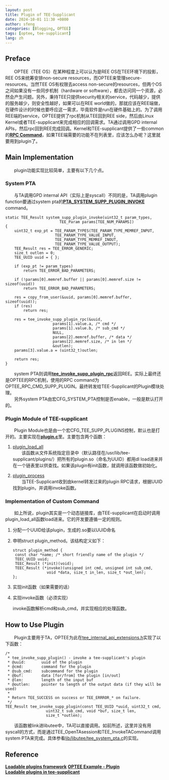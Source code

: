 ```yaml
---
layout: post
title: Plugin of TEE-Supplicant
date: 2024-10-01 11:30 +0800
author: sfeng
categories: [Blogging, OPTEE]
tags: [optee, tee-supplicant]
lang: zh
---
```


## Preface
&emsp;&emsp;OPTEE（TEE OS）在某种程度上可以认为是REE OS在TEE环境下的投影，REE OS来统筹安排non-secure resources，而OPTEE来管理secure-resources。当然TEE OS有权限去access non-secure的resources，但两个OS之间如果没有一些同步机制（hardware or software），都去访问同一个资源，必然会产生问题。另外，秉持TEE只提供security相关的service，代码越少，提供的服务越少，则安全性越好，如果可以在REE world做的，那就应该在REE端做，在硬件设计的时候也要呼应这一需求，毕竟软件是run在硬件基础上的。为了调用REE端的service，OPTEE提供了rpc机制从TEE回到REE side，然后由Linux Kernel或者TEE-supplicant来完成相应的回调需求。TA通过调用GPD internal APIs，然后rpc回到REE完成回调。Kernel和TEE-supplicant提供了一些common的[**RPC Command**](https://github.com/OP-TEE/optee_os/blob/4.0.0/core/include/optee_rpc_cmd.h)，如果TEE端需要的功能不在列表里，应该怎么办呢？这里就要用到plugin了。  

## Main Implementation
&emsp;&emsp;plugin功能实现比较简单，主要有以下几个点。  
### System PTA
&emsp;&emsp;与TA调用GPD internal API（实际上是syscall）不同的是，TA调用plugin function要通过system pta的[**PTA_SYSTEM_SUPP_PLUGIN_INVOKE**](https://github.com/OP-TEE/optee_os/blob/4.0.0/core/pta/system.c#L393) command。  
```
static TEE_Result system_supp_plugin_invoke(uint32_t param_types,
					    TEE_Param params[TEE_NUM_PARAMS])
{
	uint32_t exp_pt = TEE_PARAM_TYPES(TEE_PARAM_TYPE_MEMREF_INPUT,
					  TEE_PARAM_TYPE_VALUE_INPUT,
					  TEE_PARAM_TYPE_MEMREF_INOUT,
					  TEE_PARAM_TYPE_VALUE_OUTPUT);
	TEE_Result res = TEE_ERROR_GENERIC;
	size_t outlen = 0;
	TEE_UUID uuid = { };

	if (exp_pt != param_types)
		return TEE_ERROR_BAD_PARAMETERS;

	if (!params[0].memref.buffer || params[0].memref.size != sizeof(uuid))
		return TEE_ERROR_BAD_PARAMETERS;

	res = copy_from_user(&uuid, params[0].memref.buffer, sizeof(uuid));
	if (res)
		return res;

	res = tee_invoke_supp_plugin_rpc(&uuid,
					 params[1].value.a, /* cmd */
					 params[1].value.b, /* sub_cmd */
					 NULL,
					 params[2].memref.buffer, /* data */
					 params[2].memref.size, /* in len */
					 &outlen);
	params[3].value.a = (uint32_t)outlen;

	return res;
}
```  
&emsp;&emsp;system PTA则调用[**tee_invoke_supp_plugin_rpc**](https://github.com/OP-TEE/optee_os/blob/4.0.0/core/tee/tee_supp_plugin_rpc.c#L19)返回REE。实际上最终还是OPTEE的RPC机制，使用的RPC command为OPTEE_RPC_CMD_SUPP_PLUGIN。最终转发给TEE-Supplicant的Plugin模块处理。  
&emsp;&emsp;另外system PTA由宏CFG_SYSTEM_PTA控制是否enable，一般是默认打开的。  

### Plugin Module of TEE-supplicant
&emsp;&emsp;Plugin Module也是由一个宏CFG_TEE_SUPP_PLUGINS控制，默认也是打开的。主要实现在[**plugin.c**](https://github.com/OP-TEE/optee_client/blob/4.0.0/tee-supplicant/src/plugin.c)里。主要包含两个函数：  
1. [plugin_load_all](https://github.com/OP-TEE/optee_client/blob/4.0.0/tee-supplicant/src/plugin.c#L110)  
   &emsp;&emsp;该函数从文件系统指定目录中（默认路径在/usr/lib/tee-supplicant/plugins/）把所有的plugin.so（命名为UUID）都用dl load进来并在一个链表里以供查找。如果该plugin有init函数，就调用该函数做初始化。  

2. [plugin_process](https://github.com/OP-TEE/optee_client/blob/4.0.0/tee-supplicant/src/plugin.c#L185)  
   &emsp;&emsp;当TEE-Supplicant收到由kernel转发过来的plugin RPC请求，根据UUID找到plugin，并调用invoke函数。  

### Implementation of Custom Command
&emsp;&emsp;如上所说，plugin其实是一个动态链接库，由TEE-supplicant在启动时调用plugin_load_all函数load进来。它的开发要遵循一定的规则。  
1. 分配一个UUID给该plugin，生成的.so要以UUID命名
2. 申明struct plugin_method。该结构定义如下：
   ```
   struct plugin_method {
   	const char *name; /* short friendly name of the plugin */
   	TEEC_UUID uuid;
   	TEEC_Result (*init)(void);
   	TEEC_Result (*invoke)(unsigned int cmd, unsigned int sub_cmd,
   			      void *data, size_t in_len, size_t *out_len);
   };
   ```  
3. 实现init函数（如果需要的话）
4. 实现invoke函数（必须实现）
   
   invoke函数解析cmd和sub_cmd，并实现相应的处理函数。  

## How to Use Plugin
&emsp;&emsp;Plugin主要用于TA，OPTEE为此在[tee_internal_api_extensions.h](https://github.com/OP-TEE/optee_os/blob/4.0.0/lib/libutee/include/tee_internal_api_extensions.h#L77)实现了以下函数：  
```
/*
 * tee_invoke_supp_plugin() - invoke a tee-supplicant's plugin
 * @uuid:       uuid of the plugin
 * @cmd:        command for the plugin
 * @sub_cmd:    subcommand for the plugin
 * @buf:        data [for/from] the plugin [in/out]
 * @len:        length of the input buf
 * @outlen:     pointer to length of the output data (if they will be used)
 *
 * Return TEE_SUCCESS on success or TEE_ERRROR_* on failure.
 */
TEE_Result tee_invoke_supp_plugin(const TEE_UUID *uuid, uint32_t cmd,
				  uint32_t sub_cmd, void *buf, size_t len,
				  size_t *outlen);
```  
&emsp;&emsp;该函数被link进libutee中，TA可以直接调用。如前所述，这里并没有用syscall的方式，而是通过TEE_OpenTAsession和TEE_InvokeTACommand调用system PTA来完成。具体参看[lib/libutee/tee_system_pta.c](https://github.com/OP-TEE/optee_os/blob/4.0.0/lib/libutee/tee_system_pta.c#L81)的实现。  

## Reference
[**Loadable plugins framework**](https://optee.readthedocs.io/en/latest/architecture/globalplatform_api.html#loadable-plugins-framework)
[**OPTEE Example - Plugin**](https://github.com/linaro-swg/optee_examples/tree/master/plugins)  
[**Loadable plugins in tee-supplicant**](https://github.com/OP-TEE/optee_client/issues/219)  